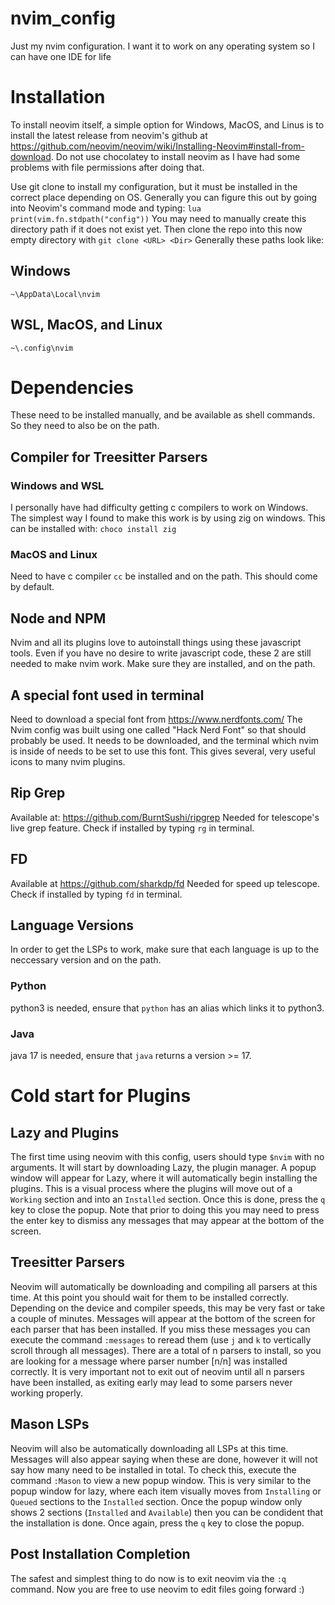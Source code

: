 # nvim_config
Just my nvim configuration. I want it to work on any operating system so I can have one IDE for life


# Installation
To install neovim itself, a simple option for Windows, MacOS, and Linus is to install the latest release from neovim's github at https://github.com/neovim/neovim/wiki/Installing-Neovim#install-from-download. Do not use chocolatey to install neovim as I have had some problems with file permissions after doing that.

Use git clone to install my configuration, but it must be installed in the correct place depending on OS.
Generally you can figure this out by going into Neovim's command mode and typing: `lua print(vim.fn.stdpath("config"))`
You may need to manually create this directory path if it does not exist yet.
Then clone the repo into this now empty directory with `git clone <URL> <Dir>`
Generally these paths look like:

## Windows
`~\AppData\Local\nvim`
## WSL, MacOS, and Linux
`~\.config\nvim`


# Dependencies
These need to be installed manually, and be available as shell commands. So they need to also be on the path.

## Compiler for Treesitter Parsers
### Windows and WSL
I personally have had difficulty getting c compilers to work on Windows. The simplest way I found to make this work is by using zig on windows.
This can be installed with:
`choco install zig`
### MacOS and Linux
Need to have c compiler `cc` be installed and on the path. This should come by default.

## Node and NPM
Nvim and all its plugins love to autoinstall things using these javascript tools.
Even if you have no desire to write javascript code, these 2 are still needed to make nvim work.
Make sure they are installed, and on the path.

## A special font used in terminal
Need to download a special font from https://www.nerdfonts.com/
The Nvim config was built using one called "Hack Nerd Font" so that should probably be used.
It needs to be downloaded, and the terminal which nvim is inside of needs to be set to use this font.
This gives several, very useful icons to many nvim plugins.

## Rip Grep
Available at: https://github.com/BurntSushi/ripgrep
Needed for telescope's live grep feature. Check if installed by typing `rg` in terminal.

## FD
Available at https://github.com/sharkdp/fd
Needed for speed up telescope. Check if installed by typing `fd` in terminal.

## Language Versions
In order to get the LSPs to work, make sure that each language is up to the neccessary version and on the path.
### Python
python3 is needed, ensure that `python` has an alias which links it to python3.
### Java
java 17 is needed, ensure that `java` returns a version >= 17.


# Cold start for Plugins
## Lazy and Plugins
The first time using neovim with this config, users should type `$nvim` with no arguments. It will start by downloading Lazy, the plugin manager.
A popup window will appear for Lazy, where it will automatically begin installing the plugins.
This is a visual process where the plugins will move out of a `Working` section and into an `Installed` section.
Once this is done, press the `q` key to close the popup.
Note that prior to doing this you may need to press the enter key to dismiss any messages that may appear at the bottom of the screen.

## Treesitter Parsers
Neovim will automatically be downloading and compiling all parsers at this time.
At this point you should wait for them to be installed correctly. Depending on the device and compiler speeds, this may be very fast or take a couple of minutes.
Messages will appear at the bottom of the screen for each parser that has been installed.
If you miss these messages you can execute the command `:messages` to reread them (use `j` and `k` to vertically scroll through all messages).
There are a total of n parsers to install, so you are looking for a message where parser number [n/n] was installed correctly.
It is very important not to exit out of neovim until all n parsers have been installed, as exiting early may lead to some parsers never working properly.

## Mason LSPs
Neovim will also be automatically downloading all LSPs at this time.
Messages will also appear saying when these are done, however it will not say how many need to be installed in total.
To check this, execute the command `:Mason` to view a new popup window.
This is very similar to the popup window for lazy, where each item visually moves from `Installing` or `Queued` sections to the `Installed` section.
Once the popup window only shows 2 sections (`Installed` and `Available`) then you can be condident that the installation is done.
Once again, press the `q` key to close the popup.

## Post Installation Completion
The safest and simplest thing to do now is to exit neovim via the `:q` command.
Now you are free to use neovim to edit files going forward :)
